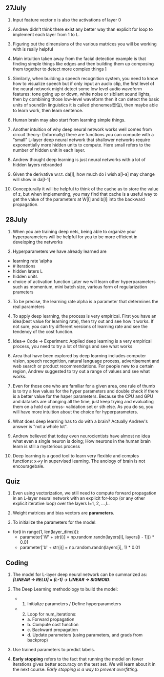 ## 27July

1. Input feature vector x is also the activations of layer 0

2. Andrew didn't think there exist any better way than explicit for loop to implement each layer from 1 to L.

3. Figuring out the dimensions of the various matrices you will be working with is really helpful

4. Main intuition taken away from the facial detection example is that finding simple things like edges and then building them up composing them together to detect more complex things ]

5. Similarly, when building a speech recognition system, you need to know how to visualize speech but if only input an audio clip, the first level of the neural network might detect some low level audio waveform features: tone going up or down, white noise or sibilant sound lights, then by combining those low-level waveform then it can detect the basic units of sound(in linguistics it is called phonemes音位), then maybe able to learn work, then learn sentence.

6. Human brain may also start from learning simple things.

7. Another intuition of why deep neural network works well comes from circuit theory: (Informally) there are functions you can compute with a "small" L-layer deep neural network that shallower networks require exponentially more hidden units to compute. Here small refers to the number of hidden unit in each layer.

8. Andrew thought deep learning is just neural networks with a lot of hidden layers rebranded

9. Given the derivative w.r.t. da[l], how much do i wish a[l-a] may change will show in da[l-1]

10. Concepturally it will be helpful to think of the cache as to store the value of z, but when implementing, you may find that cache is a useful way to get the value of the parameters at W[l] and b[l] into the backward propagation.

## 28July 



1. When you are training deep nets, being able to organize your hyperparameters will be helpful for you to be more efficient in developing the networks

2. Hyperparameters we have already learned are 
* learning rate \alpha
* \# iterations
* hidden laters L
* hidden units
* choice of activation function
Later we will learn other hyperparameters such as momentum, mini batch size, various form of regularization prameters

3. To be precise, the learning rate alpha is a parameter that determines the real parameters

4. To apply deep learning, the process is very empirical. First you have an idea(best value for learning rate), then try out and see how it works. If not sure, you can try different versions of learning rate and see the tendency of the cost function.

5. Idea-> Code -> Experiment: Applied deep learning is a very empirical process, you need to try a lot of things and see what works

6. Area that have been explored by deep learning includes computer vision, speech recognition, natural language process, advertisement and web search or product recommendations. For people new to a certain region, Andrew suggested to try out a range of values and see what works.

7. Even for those one who are familiar for a given area, one rule of thumb is to try a few values for the hyper parameters and double check if there is a better value for the haper parameters. Because the CPU and GPU and datasets are changing all the time, just keep trying and evaluating them on a hold out cross- validation set or sth else. As you do so, you will have more intuition about the choice for hyperparameters.

8. What does deep learning has to do with a brain? Actually Andrew's answer is "not a whole lot".

9. Andrew believed that today even neurocientists have almost no idea what even a single neuron is doing; How neurons in the human brain learn is still a mysterious process
10. Deep learning is a good tool to learn very flexible and comples functions: x->y in supervised learning. The anology of brain is not encouragebale.

## Quiz

1. Even using vectorization, we still need to compute forward propagation in an L-layer neural network with an explicit for-loop (or any other explicit iterative loop) over the layers l=1, 2, …,L.

2. Weight matrices and bias vectors are **parameters**.

3. To initialize the parameters for the model:
* for(i in range(1, len(layer_dims))):
	* parameter['W' + str(i)] = np.random.randn(layers[i], layers[i - 1])) \* 0.01
	* parameter['b' + str(i)] = np.random.randn(layers[i], 1) \* 0.01
## Coding
1. The model for L-layer deep neural network can be summarized as: ***[LINEAR -> RELU]  ×  (L-1) -> LINEAR -> SIGMOID***.

2. The Deep Learning methodology to build the model:
	- 1. Initialize parameters / Define hyperparameters
	- 2. Loop for num_iterations:
		- a. Forward propagation
   		- b. Compute cost function
   		- c. Backward propagation
		- d. Update parameters (using parameters, and grads from backprop) 

3. Use trained parameters to predict labels.

4. **Early stopping** refers to the fact that running the model on fewer iterations gives better accuracy on the test set. We will learn about it in the next course. *Early stopping is a way to prevent overfitting*.

